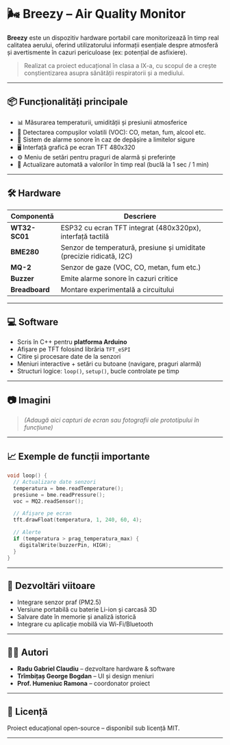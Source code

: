 
# 🌬️ Breezy – Air Quality Monitor

**Breezy** este un dispozitiv hardware portabil care monitorizează în timp real calitatea aerului, oferind utilizatorului informații esențiale despre atmosferă și avertismente în cazuri periculoase (ex: potențial de asfixiere).

> Realizat ca proiect educațional în clasa a IX-a, cu scopul de a crește conștientizarea asupra sănătății respiratorii și a mediului.

---

## 📦 Funcționalități principale

- 📊 Măsurarea temperaturii, umidității și presiunii atmosferice  
- 🧪 Detectarea compușilor volatili (VOC): CO, metan, fum, alcool etc.  
- 🔔 Sistem de alarme sonore în caz de depășire a limitelor sigure  
- 🖥️ Interfață grafică pe ecran TFT 480x320  
- ⚙️ Meniu de setări pentru praguri de alarmă și preferințe  
- 🔄 Actualizare automată a valorilor în timp real (buclă la 1 sec / 1 min)

---

## 🛠️ Hardware

| Componentă       | Descriere                                                                 |
|------------------|---------------------------------------------------------------------------|
| **WT32-SC01**     | ESP32 cu ecran TFT integrat (480x320px), interfață tactilă               |
| **BME280**        | Senzor de temperatură, presiune și umiditate (precizie ridicată, I2C)    |
| **MQ-2**          | Senzor de gaze (VOC, CO, metan, fum etc.)                                |
| **Buzzer**        | Emite alarme sonore în cazuri critice                                    |
| **Breadboard**    | Montare experimentală a circuitului                                       |

---

## 💻 Software

- Scris în C++ pentru **platforma Arduino**  
- Afișare pe TFT folosind librăria `TFT_eSPI`  
- Citire și procesare date de la senzori  
- Meniuri interactive + setări cu butoane (navigare, praguri alarmă)  
- Structuri logice: `loop()`, `setup()`, bucle controlate pe timp

---

## 📷 Imagini

> *(Adaugă aici capturi de ecran sau fotografii ale prototipului în funcțiune)*

---

## 📈 Exemple de funcții importante

```cpp
void loop() {
  // Actualizare date senzori
  temperatura = bme.readTemperature();
  presiune = bme.readPressure();
  voc = MQ2.readSensor();

  // Afișare pe ecran
  tft.drawFloat(temperatura, 1, 240, 60, 4);

  // Alerte
  if (temperatura > prag_temperatura_max) {
    digitalWrite(buzzerPin, HIGH);
  }
}
```

---

## 🔮 Dezvoltări viitoare

- Integrare senzor praf (PM2.5)  
- Versiune portabilă cu baterie Li-ion și carcasă 3D  
- Salvare date în memorie și analiză istorică  
- Integrare cu aplicație mobilă via Wi-Fi/Bluetooth

---

## 👨‍💻 Autori

- **Radu Gabriel Claudiu** – dezvoltare hardware & software  
- **Trîmbițaș George Bogdan** – UI și design meniuri  
- **Prof. Humeniuc Ramona** – coordonator proiect

---

## 📜 Licență

Proiect educațional open-source – disponibil sub licență MIT.

---
